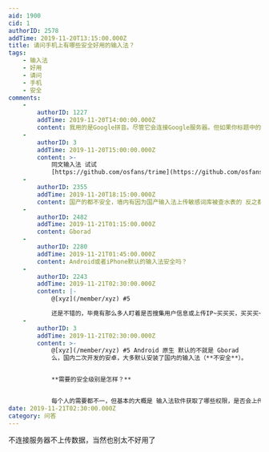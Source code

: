 ```yaml
---
aid: 1900
cid: 1
authorID: 2578
addTime: 2019-11-20T13:15:00.000Z
title: 请问手机上有哪些安全好用的输入法？
tags:
    - 输入法
    - 好用
    - 请问
    - 手机
    - 安全
comments:
    -
        authorID: 1227
        addTime: 2019-11-20T14:00:00.000Z
        content: 我用的是Google拼音。尽管它会连接Google服务器。但如果你标题中的“安全”是针对当局说的话，Google拼音是安全的。
    -
        authorID: 3
        addTime: 2019-11-20T15:00:00.000Z
        content: >-
            同文输入法 试试
            [https://github.com/osfans/trime](https://github.com/osfans/trime)
    -
        authorID: 2355
        addTime: 2019-11-20T18:15:00.000Z
        content: 国产的都不安全，墙内有因为国产输入法上传敏感词库被查水表的 反之都比较安全，我认为gboard很好就
    -
        authorID: 2482
        addTime: 2019-11-21T01:15:00.000Z
        content: Gborad
    -
        authorID: 2280
        addTime: 2019-11-21T01:45:00.000Z
        content: Android或者iPhone默认的输入法安全吗？
    -
        authorID: 2243
        addTime: 2019-11-21T02:30:00.000Z
        content: |-
            @[xyz](/member/xyz) #5

            还是不错的，毕竟有那么多人盯着是否搜集用户信息或上传IP~买买买，买买买~
    -
        authorID: 3
        addTime: 2019-11-21T02:30:00.000Z
        content: >-
            @[xyz](/member/xyz) #5 Android 原生 默认的不就是 Gborad
            么，国内二次开发的安卓，大多默认安装了国内的输入法（**不安全**）。


            **需要的安全级别是怎样？**


            每个人的需要都不一，但基本的大概是 输入法软件获取了哪些权限，是否会上传输入记录到某服务器，甚至提供给xxx 吧。
date: 2019-11-21T02:30:00.000Z
category: 问答
---
```


不连接服务器不上传数据，当然也别太不好用了
